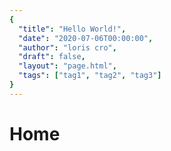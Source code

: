 ```yaml
---
{
  "title": "Hello World!",
  "date": "2020-07-06T00:00:00",
  "author": "loris cro",
  "draft": false,
  "layout": "page.html",
  "tags": ["tag1", "tag2", "tag3"]
}  
--- 
```

# Home

